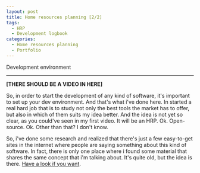 ```yaml
---
layout: post
title: Home resources planning [2/2]
tags:
  - HRP
  - Development logbook
categories:
  - Home resources planning
  - Portfolio
---
```


Development environment

---

**[THERE SHOULD BE A VIDEO IN HERE]**

So, in order to start the development of any kind of software, it's important to set up your dev environment. And that's what i've done here. In started a real hard job that is to study not only the best tools the market has to offer, but also in which of them suits my idea better. And the idea is not yet so clear, as you could've seen in my first video. It will be an HRP. Ok. Open-source. Ok. Other than that? I don't know.

So, i've done some research and realized that there's just a few easy-to-get sites in the internet where people are saying something about this kind of software. In fact, there is only one place where i found some material that shares the same concept that i'm talking about. It's quite old, but the idea is there. [Have a look if you want](https://www.infosysblogs.com/sap/2010/03/hrp_home_resource_planning_an.html).

